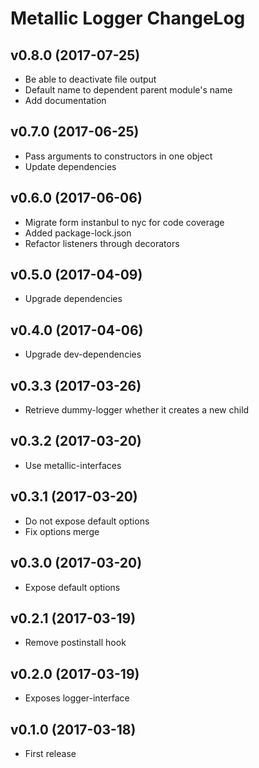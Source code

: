 # Metallic Logger ChangeLog

## v0.8.0 (2017-07-25)

 - Be able to deactivate file output
 - Default name to dependent parent module's name
 - Add documentation


## v0.7.0 (2017-06-25)

 - Pass arguments to constructors in one object
 - Update dependencies


## v0.6.0 (2017-06-06)

 - Migrate form instanbul to nyc for code coverage
 - Added package-lock.json
 - Refactor listeners through decorators

## v0.5.0 (2017-04-09)

 - Upgrade dependencies


## v0.4.0 (2017-04-06)

 - Upgrade dev-dependencies


## v0.3.3 (2017-03-26)

 - Retrieve dummy-logger whether it creates a new child


## v0.3.2 (2017-03-20)

 - Use metallic-interfaces


## v0.3.1 (2017-03-20)

 - Do not expose default options
 - Fix options merge


## v0.3.0 (2017-03-20)

 - Expose default options


## v0.2.1 (2017-03-19)

 - Remove postinstall hook


## v0.2.0 (2017-03-19)

 - Exposes logger-interface


## v0.1.0 (2017-03-18)

 - First release
